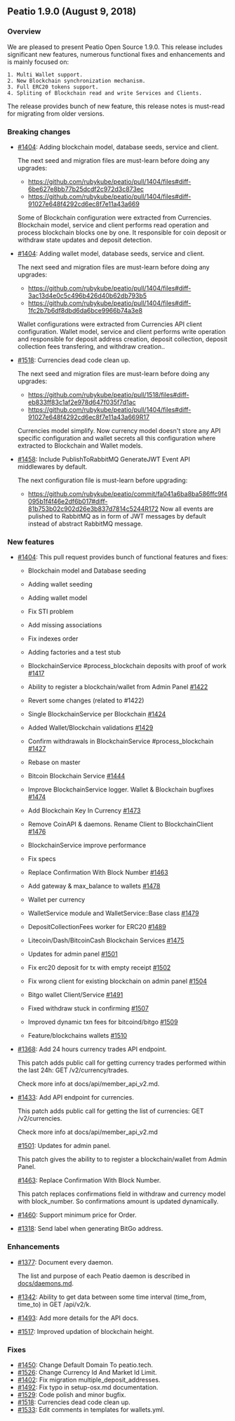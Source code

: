## Peatio 1.9.0 (August 9, 2018) ##

### Overview ###

We are pleased to present Peatio Open Source 1.9.0. This release includes significant new features, numerous functional fixes and enhancements and is mainly focused on:

    1. Multi Wallet support.
    2. New Blockchain synchronization mechanism.
    3. Full ERC20 tokens support.
    4. Spliting of Blockchain read and write Services and Clients.

  The release provides bunch of new feature, this release notes is must-read for migrating from older versions.

### Breaking changes

- [#1404](https://github.com/rubykube/peatio/pull/1404): Adding blockchain model, database seeds, service and client.

  The next seed and migration files are must-learn before doing any upgrades:

  - https://github.com/rubykube/peatio/pull/1404/files#diff-6be627e8bb77b25dcdf2c972d3c873ec
  - https://github.com/rubykube/peatio/pull/1404/files#diff-91027e648f4292cd6ec8f7e11a43a669

  Some of Blockchain configuration were extracted from Currencies. Blockchain model, service and client performs read operation and process blockchain blocks one by one. It responsible for coin deposit or withdraw state updates and deposit detection.

- [#1404](https://github.com/rubykube/peatio/pull/1404): Adding wallet model, database seeds, service and client.

  The next seed and migration files are must-learn before doing any upgrades:

  - https://github.com/rubykube/peatio/pull/1404/files#diff-3ac13d4e0c5c496b426d40b62db793b5
  - https://github.com/rubykube/peatio/pull/1404/files#diff-1fc2b7b6df8dbd6da6bce9966b74a3e8

  Wallet configurations were extracted from Currencies API client configuration. Wallet model, service and client performs write operation and responsible for deposit address creation, deposit collection, deposit collection fees transfering, and withdraw creation..

- [#1518](https://github.com/rubykube/peatio/pull/1518): Currencies dead code clean up.

  The next seed and migration files are must-learn before doing any upgrades:

  - https://github.com/rubykube/peatio/pull/1518/files#diff-eb833ff83c1af2e978d647f035f7d1ac
  - https://github.com/rubykube/peatio/pull/1404/files#diff-91027e648f4292cd6ec8f7e11a43a669R17

  Currencies model simplify. Now currency model doesn't store any API specific configuration and wallet secrets all this configuration where extracted to Blockchain and Wallet models.

- [#1458](https://github.com/rubykube/peatio/pull/1458): Include PublishToRabbitMQ GenerateJWT Event API middlewares by default.

  The next configuration file is must-learn before upgrading:
  -	https://github.com/rubykube/peatio/commit/fa041a6ba8ba586ffc9f4095b1f4f46e2df6b017#diff-81b753b02c902d26e3b837d7814c5244R172
  Now all events are pulished to RabbitMQ as in form of JWT messages by default instead of abstract RabbitMQ message.

### New features ###

* [#1404](https://github.com/rubykube/peatio/pull/1404): This pull request provides bunch of functional features and fixes:
  * Blockchain model and Database seeding

  * Adding wallet seeding

  * Adding wallet model

  * Fix STI problem

  * Add missing associations

  * Fix indexes order

  * Adding factories and a test stub

  * BlockchainService #process_blockchain deposits with proof of work [#1417](https://github.com/rubykube/peatio/pull/1417)

  * Ability to register a blockchain/wallet from Admin Panel [#1422](https://github.com/rubykube/peatio/pull/1422)

  * Revert some changes (related to #1422)

  * Single BlockchainService per Blockchain [#1424](https://github.com/rubykube/peatio/pull/1424)

  * Added Wallet/Blockchain validations [#1429](https://github.com/rubykube/peatio/pull/1429)

  * Confirm withdrawals in BlockchainService #process_blockchain [#1427](https://github.com/rubykube/peatio/pull/1427)

  * Rebase on master

  * Bitcoin Blockchain Service [#1444](https://github.com/rubykube/peatio/pull/1444)

  * Improve BlockchainService logger. Wallet & Blockchain bugfixes [#1474](https://github.com/rubykube/peatio/pull/1474)

  * Add Blockchain Key In Currency [#1473](https://github.com/rubykube/peatio/pull/1473)

  * Remove CoinAPI & daemons. Rename Client to BlockchainClient [#1476](https://github.com/rubykube/peatio/pull/1476)

  * BlockchainService improve performance

  * Fix specs

  * Replace Confirmation With Block Number [#1463](https://github.com/rubykube/peatio/pull/1463)

  * Add gateway & max_balance to wallets [#1478](https://github.com/rubykube/peatio/pull/1478)

  * Wallet per currency

  * WalletService module and WalletService::Base class [#1479](https://github.com/rubykube/peatio/pull/1479)

  * DepositCollectionFees worker for ERC20 [#1489](https://github.com/rubykube/peatio/pull/1489)

  * Litecoin/Dash/BitcoinCash Blockchain Services [#1475](https://github.com/rubykube/peatio/pull/1475)

  * Updates for admin panel [#1501](https://github.com/rubykube/peatio/pull/1501)

  * Fix erc20 deposit for tx with empty receipt [#1502](https://github.com/rubykube/peatio/pull/1502)

  * Fix wrong client for existing blockchain on admin panel [#1504](https://github.com/rubykube/peatio/pull/1504)

  * Bitgo wallet Client/Service [#1491](https://github.com/rubykube/peatio/pull/1491)

  * Fixed withdraw stuck in confirming [#1507](https://github.com/rubykube/peatio/pull/1507)

  * Improved dynamic txn fees for bitcoind/bitgo [#1509](https://github.com/rubykube/peatio/pull/1509)

  * Feature/blockchains wallets [#1510](https://github.com/rubykube/peatio/pull/1510)


* [#1368](https://github.com/rubykube/peatio/pull/1368): Add 24 hours currency trades API endpoint.

  This patch adds public call for getting currency trades performed within the last 24h: GET /v2/currency/trades.

  Check more info at docs/api/member_api_v2.md.

* [#1433](https://github.com/rubykube/peatio/pull/1433): Add API endpoint for currencies.

  This patch adds public call for getting the list of currencies: GET /v2/currencies.

  Check more info at docs/api/member_api_v2.md

  [#1501](https://github.com/rubykube/peatio/pull/1501): Updates for admin panel.

  This patch gives the ability to to register a blockchain/wallet from Admin Panel.

  [#1463](https://github.com/rubykube/peatio/pull/1463): Replace Confirmation With Block Number.  

  This patch replaces confirmations field in withdraw and currency model with block_number. So confirmations amount is updated dynamically.

* [#1460](https://github.com/rubykube/peatio/pull/1460): Support minimum price for Order.

* [#1318](https://github.com/rubykube/peatio/pull/1318): Send label when generating BitGo address.


### Enhancements ###

* [#1377](https://github.com/rubykube/peatio/pull/1377): Document every daemon.

  The list and purpose of each Peatio daemon is described in [docs/daemons.md](docs/daemons.md).

* [#1342](https://github.com/rubykube/peatio/pull/1342): Ability to get data between some time interval (time_from, time_to) in GET /api/v2/k.

* [#1493](https://github.com/rubykube/peatio/pull/1493): Add more details for the API docs.

* [#1517](https://github.com/rubykube/peatio/pull/1517):  Improved updation of blockchain height.

### Fixes ###

* [#1450](https://github.com/rubykube/peatio/pull/1450): Change Default Domain To peatio.tech.
* [#1526](https://github.com/rubykube/peatio/pull/1526): Change Currency Id And Market Id Limit.
* [#1402](https://github.com/rubykube/peatio/pull/1402): Fix migration multiple_deposit_addresses.
* [#1492](https://github.com/rubykube/peatio/pull/1492): Fix typo in setup-osx.md documentation.
* [#1529](https://github.com/rubykube/peatio/pull/1529): Code polish and minor bugfix.
* [#1518](https://github.com/rubykube/peatio/pull/1518): Currencies dead code clean up.
* [#1533](https://github.com/rubykube/peatio/pull/1533): Edit comments in templates for wallets.yml.


